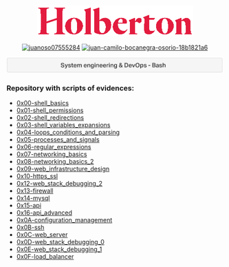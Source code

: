 <p align="center">
    <a href=#><img src="https://raw.githubusercontent.com/jbocane6/logos/main/holberton-logo.png" alt="holberton" /></a></p>
  
  <p align="center">
    <a href="https://twitter.com/juanoso07555284" target="blank"><img align="center" src="https://raw.githubusercontent.com/rahuldkjain/github-profile-readme-generator/master/src/images/icons/Social/twitter.svg" alt="juanoso07555284" height="30" width="40" /></a>
  <a href="https://linkedin.com/in/juan-camilo-bocanegra-osorio-18b1821a6" target="blank"><img align="center" src="https://raw.githubusercontent.com/rahuldkjain/github-profile-readme-generator/master/src/images/icons/Social/linked-in-alt.svg" alt="juan-camilo-bocanegra-osorio-18b1821a6" height="30" width="40" /></a>
  </p>
  
  <p align="center">
    <a href=#><img src="https://raw.githubusercontent.com/jbocane6/logos/main/titulo2.png" alt="titulo" /></a></p>

  ### Repository with scripts of evidences:

  - [0x00-shell_basics](https://github.com/jbocane6/holberton-system_engineering-devops/tree/master/0x00-shell_basics)
  - [0x01-shell_permissions](https://github.com/jbocane6/holberton-system_engineering-devops/tree/master/0x01-shell_permissions)
  - [0x02-shell_redirections](https://github.com/jbocane6/holberton-system_engineering-devops/tree/master/0x02-shell_redirections)
  - [0x03-shell_variables_expansions](https://github.com/jbocane6/holberton-system_engineering-devops/tree/master/0x03-shell_variables_expansions)
  - [0x04-loops_conditions_and_parsing](https://github.com/jbocane6/holberton-system_engineering-devops/tree/master/0x04-loops_conditions_and_parsing)
  - [0x05-processes_and_signals](https://github.com/jbocane6/holberton-system_engineering-devops/tree/master/0x05-processes_and_signals)
  - [0x06-regular_expressions](https://github.com/jbocane6/holberton-system_engineering-devops/tree/master/0x06-regular_expressions)
  - [0x07-networking_basics](https://github.com/jbocane6/holberton-system_engineering-devops/tree/master/0x07-networking_basics)
  - [0x08-networking_basics_2](https://github.com/jbocane6/holberton-system_engineering-devops/tree/master/0x08-networking_basics_2)
  - [0x09-web_infrastructure_design](https://github.com/jbocane6/holberton-system_engineering-devops/tree/master/0x09-web_infrastructure_design)
  - [0x10-https_ssl](https://github.com/jbocane6/holberton-system_engineering-devops/tree/master/0x10-https_ssl)
  - [0x12-web_stack_debugging_2](https://github.com/jbocane6/holberton-system_engineering-devops/tree/master/0x12-web_stack_debugging_2)
  - [0x13-firewall](https://github.com/jbocane6/holberton-system_engineering-devops/tree/master/0x13-firewall)
  - [0x14-mysql](https://github.com/jbocane6/holberton-system_engineering-devops/tree/master/0x14-mysql)
  - [0x15-api](https://github.com/jbocane6/holberton-system_engineering-devops/tree/master/0x15-api)
  - [0x16-api_advanced](https://github.com/jbocane6/holberton-system_engineering-devops/tree/master/0x16-api_advanced)
  - [0x0A-configuration_management](https://github.com/jbocane6/holberton-system_engineering-devops/tree/master/0x0A-configuration_management)
  - [0x0B-ssh](https://github.com/jbocane6/holberton-system_engineering-devops/tree/master/0x0B-ssh)
  - [0x0C-web_server](https://github.com/jbocane6/holberton-system_engineering-devops/tree/master/0x0C-web_server)
  - [0x0D-web_stack_debugging_0](https://github.com/jbocane6/holberton-system_engineering-devops/tree/master/0x0D-web_stack_debugging_0)
  - [0x0E-web_stack_debugging_1](https://github.com/jbocane6/holberton-system_engineering-devops/tree/master/0x0E-web_stack_debugging_1)
  - [0x0F-load_balancer](https://github.com/jbocane6/holberton-system_engineering-devops/tree/master/0x0F-load_balancer)
  
